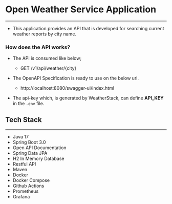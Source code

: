 # Open Weather Service Application
---

* This application provides an API that is developed for searching current weather reports by city name.


### How does the API works?
* The API is consumed like below;
   - GET /v1/api/weather/{city}

* The OpenAPI Specification is ready to use on the below url.
  - http://localhost:8080/swagger-ui/index.html

* The api-key which, is generated by WeatherStack, can define <b>API_KEY</b> in the `.env` file.

## Tech Stack
---
- Java 17
- Spring Boot 3.0
- Open API Documentation
- Spring Data JPA
- H2 In Memory Database
- Restful API
- Maven
- Docker
- Docker Compose
- Github Actions
- Prometheus
- Grafana
